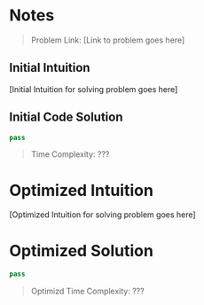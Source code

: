 # Notes

> Problem Link: [Link to problem goes here]

## Initial Intuition
[Initial Intuition for solving problem goes here]

## Initial Code Solution

```Python
pass
```
> Time Complexity: ???

# Optimized Intuition
[Optimized Intuition for solving problem goes here]

# Optimized Solution
```Python
pass
```

> Optimizd Time Complexity: ???


